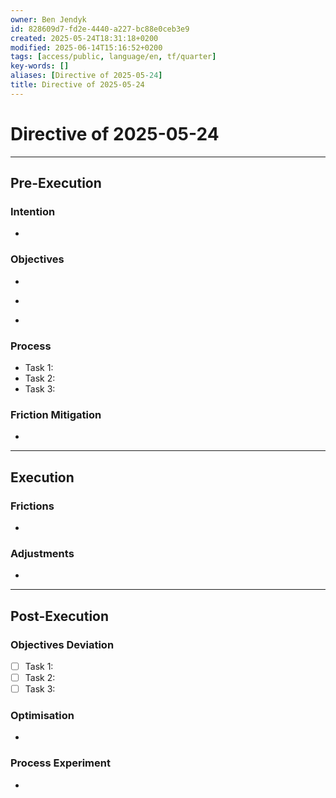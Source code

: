 ```yaml
---
owner: Ben Jendyk
id: 828609d7-fd2e-4440-a227-bc88e0ceb3e9
created: 2025-05-24T18:31:18+0200
modified: 2025-06-14T15:16:52+0200
tags: [access/public, language/en, tf/quarter]
key-words: []
aliases: [Directive of 2025-05-24]
title: Directive of 2025-05-24
---
```


# Directive of 2025-05-24

---

## Pre-Execution

### Intention
<!-- What broader chief aim do you want to focus on today? -->
- 

### Objectives
<!-- Most critical task 1 – outcome-driven, not just an activity. -->
- 
<!-- Most critical task 2 – make it concrete and measurable. -->
- 
<!-- Most critical task 3 – must fit within the day’s execution capacity. -->
-  

### Process
<!-- How will this be executed most efficiently? E.g., deep work session, batching tasks, specific tool usage. -->
- Task 1: 
- Task 2: 
- Task 3: 

### Friction Mitigation
<!-- What are the biggest risks to focus/execution today? E.g., distractions, decision fatigue, overplanning. -->
- 

---

## Execution

### Frictions
<!-- What slowed execution today? E.g., distractions, over-perfection, slow decision-making, unexpected blockers. -->
- 

### Adjustments
<!-- What tweaks were made mid-day to maintain efficiency? Only note direct changes to process. -->
- 

---

## Post-Execution

### Objectives Deviation
<!-- Did execution match expectation? If not, what caused deviation? -->
- [ ] Task 1:
- [ ] Task 2:  
- [ ] Task 3:  

### Optimisation
<!-- What execution inefficiency should be addressed tomorrow? Focus on a single high-leverage improvement. -->
- 

### Process Experiment
<!-- What **one small tweak** will be tested tomorrow to refine execution? Keep it experimental and specific. -->
- 